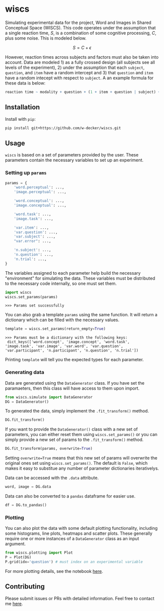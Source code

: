 # wiscs
Simulating experimental data for the project, Word and Images in Shared Conceptual Space (WISCS). This code operates under the assumption that a single reaction time, $S$, is a combination of some cognitive processing, $C$, plus some noise. This is modeled below.

$$
S = C + \epsilon
$$

However, reaction times across subjects and factors must also be taken into account. Data are modeled 1) as a fully crossed design (all subjects see all levels of the experiment), 2) under the assumption that each `subject`, `question`, and `item` have a random intercept and 3) that `question` and `item` have a random intecept with respect to `subject`. A an example formula for these data is below:

```r
reaction time ~ modality + question + (1 + item + question | subject) + (1|item) + (1|question)
```

## Installation 

Install with `pip`:
```bash
pip install git+https://github.com/w-decker/wiscs.git
```

## Usage
`wiscs` is based on a set of parameters provided by the user. These parameters contain the necessary variables to set up an experiment. 

### Setting up `params`

```python
params = {
    'word.perceptual': ...,
    'image.perceptual': ...,

    'word.conceptual': ...,
    'image.conceptual': ...,

    'word.task': ...,
    'image.task': ...,

    'var.item': ...,
    'var.question': ...,
    'var.subject': ...,
    "var.error": ...,

    'n.subject': ...,
    'n.question': ...,
    'n.trial': ...,
}
```

The variables assigned to each parameter help build the necessary "environment" for simulating the data. These variables must be distributed to the necessary code internally, so one must set them.

```python
import wiscs
wiscs.set_params(params)
```
```
>>> Params set successfully
```
You can also grab a template `params` using the same function. It will return a dictionary which can be filled with the necessary values.

```python
template = wiscs.set_params(return_empty=True)
```
```
>>> Params must be a dictionary with the following keys:
 dict_keys(['word.concept', 'image.concept', 'word.task', 'image.task', 'var.image', 'var.word', 'var.question', 'var.participant', 'n.participant', 'n.question', 'n.trial'])
```
Printing `template` will tell you the expected types for each parameter. 

### Generating data

Data are generated using the `DataGenerator` class. If you have set the paramaeters, then this class will have access to them upon import.

```python
from wiscs.simulate import DataGenerator
DG = DataGenerator()
```

To generated the data, simply implement the `.fit_transform()` method.

```python
DG.fit_transform()
```

If you want to provide the `DataGenerator()` class with a new set of parameters, you can either reset them using `wiscs.set_params()` or you can simply provide a new set of params to the `.fit_transform()` method. 

```python
DG.fit_transform(params, overwrite=True)
```
Setting `overwrite=True` means that this new set of params will overwrite the original ones set using `wiscs.set_params()`. The default is `False`, which makes it easy to substitue any number of parameter dictionaries iterativelys. 

Data can be accessed with the `.data` attribute.

```python
word, image = DG.data
```

Data can also be converted to a `pandas` dataframe for easier use.

```python
df = DG.to_pandas()
```

### Plotting
You can also plot the data with some default plotting functionality, including some histograms, line plots, heatmaps and scatter plots. These generally require one or more instances of a `DataGenerator` class as an input argument. 

```python
from wiscs.plotting import Plot
P = Plot(DG)
P.grid(idx='question') # must index on an experimental variable
```

For more plotting details, see the notebook [here](https://github.com/w-decker/wiscs-simulation/blob/main/wiscs-simulations.ipynb).

## Contributing
Please submit issues or PRs with detailed information. Feel free to contact me [here](mailto:will.decker@gatech.edu?subject=wiscs).